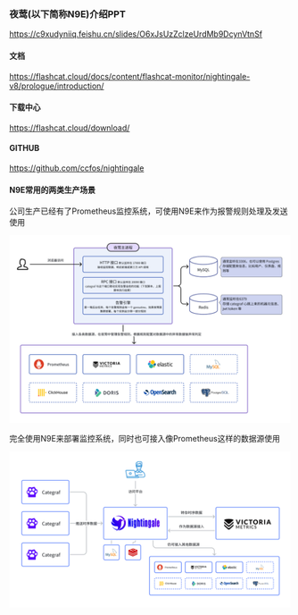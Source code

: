 ### 夜莺(以下简称N9E)介绍PPT

https://c9xudyniiq.feishu.cn/slides/O6xJsUzZclzeUrdMb9DcynVtnSf

#### 文档

https://flashcat.cloud/docs/content/flashcat-monitor/nightingale-v8/prologue/introduction/


#### 下载中心

https://flashcat.cloud/download/

#### GITHUB

https://github.com/ccfos/nightingale



#### N9E常用的两类生产场景

公司生产已经有了Prometheus监控系统，可使用N9E来作为报警规则处理及发送使用

![n9e-01](../pics/n9e-01.png)

完全使用N9E来部署监控系统，同时也可接入像Prometheus这样的数据源使用

![n9e-02](../pics/n9e-02.png)

